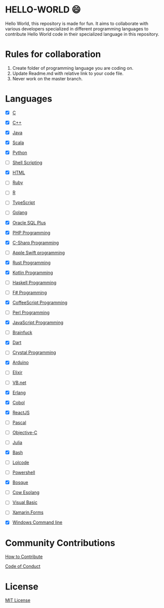 # HELLO-WORLD :smile:
Hello World, this repository is made for fun. It aims to collaborate with various developers specialized in different programming languages to contribute Hello World code in their specialized language in this repository.

# Rules for collaboration

1. Create folder of programming language you are coding on.
2. Update Readme.md with relative link to your code file.
3. Never work on the master branch.

# Languages

- [x] [C](C)

- [x] [C++](Cpp%20Programming)

- [x] [Java](Java%20Programming)

- [x] [Scala](Scala)

- [x] [Python](Python%20Programming)

- [ ] [Shell Scripting](Shell%20Scripting)

- [x] [HTML](HTML%20Programming)

- [ ] [Ruby](Ruby%20Programming)

- [ ] [R](R%20Programming)

- [ ] [TypeScript](TypeScript)

- [ ] [Golang](Golang%20Programming)

- [x] [Oracle SQL Plus](SQL%20Plus)

- [x] [PHP Programming](PHP%20Programming)

- [x] [C-Sharp Programming](C-Sharp/)

- [ ] [Apple Swift programming](Swift/)

- [x] [Rust Programming](Rust)

- [x] [Kotlin Programming](Kotlin/)

- [ ] [Haskell Programming](Haskell/)

- [ ] [F# Programming](F-Sharp/)

- [x] [CoffeeScript Programming](CoffeeScript/)

- [ ] [Perl Programming](Perl%20Programming)

- [x] [JavaScript Programming](JavaScript%20Programming)

- [ ] [Brainfuck](Brainfuck/)

- [x] [Dart](Dart/)

- [ ] [Crystal Programming](Crystal%20Programming)

- [x] [Arduino](Arduino/)

- [ ] [Elixir](Elixir/)

- [ ] [VB.net](VB.net/)

- [x] [Erlang](Erlang/)

- [x] [Cobol](Cobol/)

- [x] [ReactJS](ReactJS/)

- [ ] [Pascal](Pascal/)

- [ ] [Objective-C](Objective-C/)

- [ ] [Julia](Julia/)

- [x] [Bash](Bash/)

- [ ] [Lolcode](lolcode/)

- [ ] [Powershell](PowerShell/)

- [x] [Bosque](Bosque/)

- [ ] [Cow Esolang](COW%20-%20Esolang)

- [ ] [Visual Basic](Visual%20Basic)

- [ ] [Xamarin.Forms](XamarinForms)

- [x] [Windows Command line](Windows%20Command%20Line)


# Community Contributions

[How to Contribute](CONTRIBUTING.md)

[Code of Conduct](CODE_OF_CONDUCT.md)

# License

[MIT License](LICENSE)
